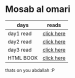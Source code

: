 # Mosab al omari

| days | reads |
| ---- | ---- |
| day1 read | [click here](./day1read.md) |
| day2 read | [click here](./day2read.md) |
| day3 read | [click here](./day3read.md) |
| HTML BOOK | [click here](./HTMLBOOKsummary.md) |

thats on you abdallah :P
